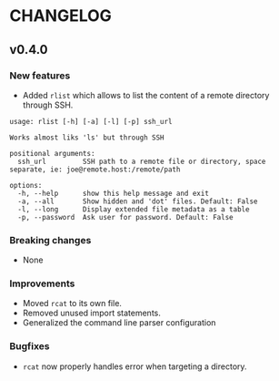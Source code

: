 # CHANGELOG

## v0.4.0

### New features
- Added `rlist` which allows to list the content of a remote directory through SSH.
```
usage: rlist [-h] [-a] [-l] [-p] ssh_url

Works almost liks 'ls' but through SSH

positional arguments:
  ssh_url         SSH path to a remote file or directory, space separate, ie: joe@remote.host:/remote/path

options:
  -h, --help      show this help message and exit
  -a, --all       Show hidden and 'dot' files. Default: False
  -l, --long      Display extended file metadata as a table
  -p, --password  Ask user for password. Default: False
```

### Breaking changes
- None

### Improvements
- Moved `rcat` to its own file.
- Removed unused import statements.
- Generalized the command line parser configuration

### Bugfixes
- `rcat` now properly handles error when targeting a directory.